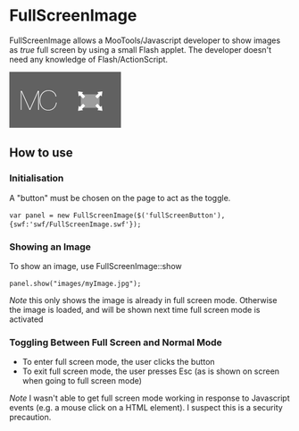 FullScreenImage
===============

FullScreenImage allows a MooTools/Javascript developer to show images as _true_ full screen by using a small Flash applet. The developer doesn't need any knowledge of Flash/ActionScript.

![Screenshot](http://github.com/michalc/FullScreenImage/raw/master/Images/FullScreenImage.png)


How to use
----------

### Initialisation

A "button" must be chosen on the page to act as the toggle.

	var panel = new FullScreenImage($('fullScreenButton'), {swf:'swf/FullScreenImage.swf'});


### Showing an Image

To show an image, use FullScreenImage::show

	panel.show("images/myImage.jpg");
	
*Note* this only shows the image is already in full screen mode. Otherwise the image is loaded, and will be shown next time full screen mode is activated


### Toggling Between Full Screen and Normal Mode

* To enter full screen mode, the user clicks the button
* To exit full screen mode, the user presses Esc (as is shown on screen when going to full screen mode)

*Note* I wasn't able to get full screen mode working in response to Javascript events (e.g. a mouse click on a HTML element). I suspect this is a security precaution.